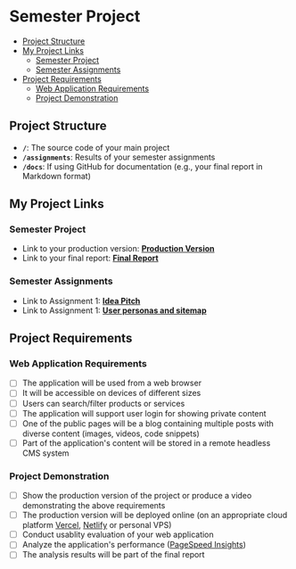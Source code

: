 # Semester Project <!-- omit in toc -->

- [Project Structure](#project-structure)
- [My Project Links](#my-project-links)
  - [Semester Project](#semester-project)
  - [Semester Assignments](#semester-assignments)
- [Project Requirements](#project-requirements)
  - [Web Application Requirements](#web-application-requirements)
  - [Project Demonstration](#project-demonstration)

## Project Structure

- **`/`**: The source code of your main project
- **`/assignments`**: Results of your semester assignments
- **`/docs`**: If using GitHub for documentation (e.g., your final report in Markdown format)

## My Project Links

### Semester Project

- Link to your production version: [**Production Version**](URL_TO_PRODUCTION_VERSION) <!-- Replace with actual URL -->
- Link to your final report: [**Final Report**](URL_TO_FINAL_REPORT) <!-- Replace with actual URL -->
<!-- Add more as necessary -->

### Semester Assignments

- Link to Assignment 1: [**Idea Pitch**](./assignments/assignment_1/) <!-- Replace with actual URL -->
- Link to Assignment 1: [**User personas and sitemap**](./assignments/assignment_2/) <!-- Replace with actual URL -->

<!-- Add more assignments as necessary -->

## Project Requirements

### Web Application Requirements

- [ ] The application will be used from a web browser
- [ ] It will be accessible on devices of different sizes
- [ ] Users can search/filter products or services
- [ ] The application will support user login for showing private content
- [ ] One of the public pages will be a blog containing multiple posts with diverse content (images, videos, code snippets)
- [ ] Part of the application's content will be stored in a remote headless CMS system

### Project Demonstration

- [ ] Show the production version of the project or produce a video demonstrating the above requirements
- [ ] The production version will be deployed online (on an appropriate cloud platform [Vercel](https://vercel.com), [Netlify](https://www.netlify.com/) or personal VPS)
- [ ] Conduct usablity evaluation of your web application
- [ ] Analyze the application's performance ([PageSpeed Insights](https://pagespeed.web.dev/))
- [ ] The analysis results will be part of the final report
